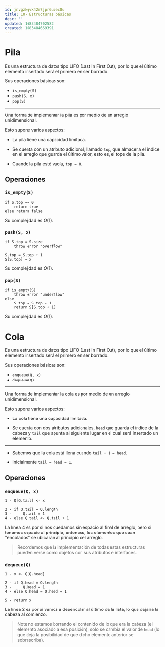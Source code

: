 ```yaml
---
id: jnvgzkqvk42m7jpr6uoec8u
title: 10- Estructuras básicas
desc: ''
updated: 1683484702582
created: 1683484669391
---
```


# Pila

Es una estructura de datos tipo LIFO (Last In First Out), por lo que el último elemento insertado será el primero en ser borrado.

Sus operaciones básicas son:

- `is_empty(S)`
- `push(S, x)`
- `pop(S)`

---

Una forma de implementar la pila es por medio de un arreglo unidimensional.

Esto supone varios aspectos:

- La pila tiene una capacidad limitada.

- Se cuenta con un atributo adicional, llamado `top`, que almacena el índice en el arreglo que guarda el último valor, esto es, el tope de la pila.

- Cuando la pila esté vacía, `top = 0`.

## Operaciones

### `is_empty(S)`

```
if S.top == 0
    return true
else return false
```

Su complejidad es $O(1)$.

### `push(S, x)`

```
if S.top = S.size
    throw error "overflow"

S.top = S.top + 1
S[S.top] = x
```

Su complejidad es $O(1)$.

### `pop(S)`

```
if is_empty(S)
    throw error "underflow"
else
    S.top = S.top - 1
    return S[S.top + 1]
```

Su complejidad es $O(1)$.

# Cola

Es una estructura de datos tipo LIFO (Last In First Out), por lo que el último elemento insertado será el primero en ser borrado.

Sus operaciones básicas son:

- `enqueue(Q, x)`
- `dequeue(Q)`

---

Una forma de implementar la cola es por medio de un arreglo unidimensional.

Esto supone varios aspectos:

- La cola tiene una capacidad limitada.

- Se cuenta con dos atributos adicionales, `head` que guarda el índice de la cabeza y `tail` que apunta al siguiente lugar en el cual será insertado un elemento.

---

- Sabemos que la cola está llena cuando `tail + 1 = head`.

- Inicialmente `tail = head = 1`.

## Operaciones

### `enqueue(Q, x)`

```
1 - Q[Q.tail] <- x

2 - if Q.tail = Q.length
3 -     Q.tail = 1
4 - else Q.tail <- Q.tail + 1
```

La línea 4 es por si nos quedamos sin espacio al final de arreglo, pero si tenemos espacio al principio, entonces, los elementos que sean "encolados" se ubicaran al principio del arreglo.

> Recordemos que la implementación de todas estas estructuras pueden verse como objetos con sus atributos e interfaces.

### `dequeue(Q)`

```
1 - x <- Q[Q.head]

2 - if Q.head = Q.length
3 -     Q.head = 1
4 - else Q.head = Q.head + 1

5 - return x
```

La línea 2 es por si vamos a desencolar al último de la lista, lo que dejaría la cabeza al comienzo.

> Note no estamos borrando el contenido de lo que era la cabeza (el elemento asociado a esa posición), solo se cambia el valor de `head` (lo que deja la posibilidad de que dicho elemento anterior se sobrescriba).